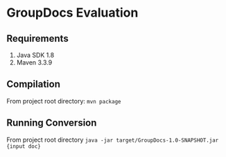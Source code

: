 # GroupDocs Evaluation

## Requirements
1.  Java SDK 1.8
2.  Maven 3.3.9

## Compilation
From project root directory: `mvn package`

## Running Conversion
From project root directory `java -jar target/GroupDocs-1.0-SNAPSHOT.jar {input doc}`
